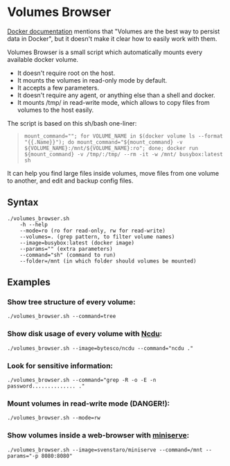 # Volumes Browser

[Docker documentation](https://docs.docker.com/engine/storage/) mentions that "Volumes are the best way to persist data in Docker", but it doesn't make it clear how to easily work with them.

Volumes Browser is a small script which automatically mounts every available
docker volume.

* It doesn't require root on the host.
* It mounts the volumes in read-only mode by default.
* It accepts a few parameters.
* It doesn't require any agent, or anything else than a shell and docker.
* It mounts /tmp/ in read-write mode, which allows to copy files from volumes to the host easily.

The script is based on this sh/bash one-liner:

> ```mount_command=""; for VOLUME_NAME in $(docker volume ls --format "{{.Name}}"); do mount_command="${mount_command} -v ${VOLUME_NAME}:/mnt/${VOLUME_NAME}:ro"; done; docker run ${mount_command} -v /tmp/:/tmp/ --rm -it -w /mnt/ busybox:latest sh```

It can help you find large files inside volumes, move files from one volume to another, and edit and backup config files.

## Syntax

```
./volumes_browser.sh
	-h --help
	--mode=ro (ro for read-only, rw for read-write)
	--volumes=. (grep pattern, to filter volume names)
	--image=busybox:latest (docker image)
	--params="" (extra parameters)
	--command="sh" (command to run)
	--folder=/mnt (in which folder should volumes be mounted)
```

## Examples

### Show tree structure of every volume:

`./volumes_browser.sh --command=tree`

### Show disk usage of every volume with [Ncdu](https://dev.yorhel.nl/ncdu):

`./volumes_browser.sh --image=bytesco/ncdu --command="ncdu ."`

### Look for sensitive information:

`./volumes_browser.sh --command="grep -R -o -E -n password.............. ."`

### Mount volumes in read-write mode (DANGER!):

`./volumes_browser.sh --mode=rw`

### Show volumes inside a web-browser with [miniserve](https://github.com/svenstaro/miniserve):

`./volumes_browser.sh --image=svenstaro/miniserve --command=/mnt --params="-p 8080:8080"`
